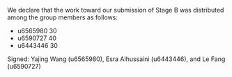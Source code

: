 We declare that the work toward our submission of Stage B was distributed among the group members as follows:

* u6565980 30
* u6590727 40
* u6443446 30

Signed: Yajing Wang  (u6565980), Esra Alhussaini (u6443446), and Le Fang (u6590727)
